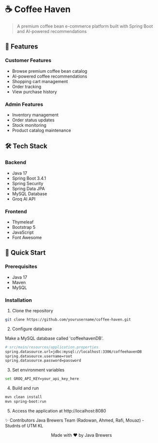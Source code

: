 # ☕ Coffee Haven

> A premium coffee bean e-commerce platform built with Spring Boot and AI-powered recommendations

## 🌟 Features

### Customer Features
- Browse premium coffee bean catalog
- AI-powered coffee recommendations
- Shopping cart management
- Order tracking
- View purchase history

### Admin Features
- Inventory management
- Order status updates
- Stock monitoring
- Product catalog maintenance

## 🛠️ Tech Stack

### Backend
- Java 17
- Spring Boot 3.4.1
- Spring Security
- Spring Data JPA 
- MySQL Database
- Groq AI API

### Frontend
- Thymeleaf
- Bootstrap 5
- JavaScript
- Font Awesome


## 🚀 Quick Start

### Prerequisites
- Java 17
- Maven 
- MySQL

### Installation

1. Clone the repository
```bash
git clone https://github.com/yourusername/coffee-haven.git
```

2. Configure database

Make a MySQL database called 'coffeehavenDB'.
```bash
# src/main/resources/application.properties
spring.datasource.url=jdbc:mysql://localhost:3306/coffeehavenDB
spring.datasource.username=root
spring.datasource.password=password
```

3. Set environment variables
```bash
set GROQ_API_KEY=your_api_key_here
```

4. Build and run
```bash
mvn clean install
mvn spring-boot:run
```

5. Access the application at http://localhost:8080

✨ Contributors
Java Brewers Team (Radowan, Ahmed, Rafi, Mouaz) - Studnts of UTM KL

<p align="center">Made with ❤️ by Java Brewers</p>


